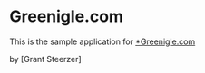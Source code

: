 # Greenigle.com

This is the sample application for
[*Greenigle.com](http://greenigle.com)

by [Grant Steerzer]